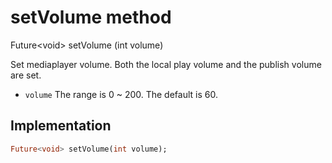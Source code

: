 


# setVolume method








Future&lt;void> setVolume
(int volume)





<p>Set mediaplayer volume. Both the local play volume and the publish volume are set.</p>
<ul>
<li><code>volume</code> The range is 0 ~ 200. The default is 60.</li>
</ul>



## Implementation

```dart
Future<void> setVolume(int volume);
```








